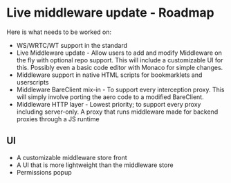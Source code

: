 # Live middleware update - Roadmap

Here is what needs to be worked on:

* WS/WRTC/WT support in the standard
* Live Middleware update - Allow users to add and modify Middleware on the fly with optional repo support. This will include a customizable UI for this. Possibly even a basic code editor with Monaco for simple changes.
* Middleware support in native HTML scripts for bookmarklets and userscripts
* Middleware BareClient mix-in - To support every interception proxy. This will simply involve porting the aero code to a modified BareClient.
* Middleware HTTP layer - Lowest priority; to support every proxy including server-only. A proxy that runs middleware made for backend proxies through a JS runtime

## UI

* A customizable middleware store front
* A UI that is more lightweight than the middleware store
* Permissions popup
